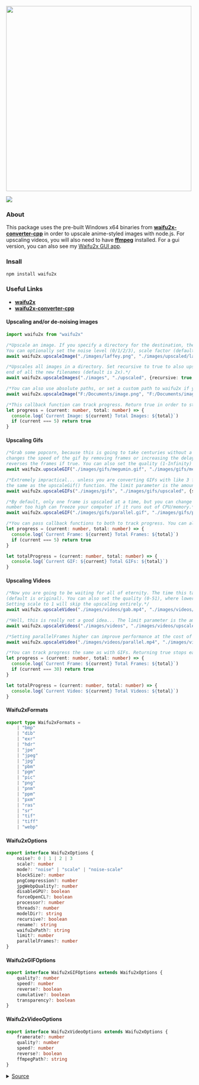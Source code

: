 <div align="left">
  <p>
    <a href="https://tenpi.github.io/waifu2x/"><img src="https://raw.githubusercontent.com/Tenpi/waifu2x/master/assets/waifu2xlogo.png" width="500" /></a>
  </p>
  <p>
    <a href="https://nodei.co/npm/waifu2x/"><img src="https://nodei.co/npm/waifu2x.png" /></a>
  </p>
</div>

### About
This package uses the pre-built Windows x64 binaries from [**waifu2x-converter-cpp**](https://github.com/DeadSix27/waifu2x-converter-cpp) in order to upscale anime-styled images with node.js. For upscaling videos, you will also need
to have [**ffmpeg**](https://ffmpeg.org/) installed. For a gui version, you can also see my [Waifu2x GUI app](https://github.com/Tenpi/Waifu2x-GUI).

### Insall
```ts
npm install waifu2x
```

### Useful Links
- [**waifu2x**](https://github.com/nagadomi/waifu2x)
- [**waifu2x-converter-cpp**](https://github.com/DeadSix27/waifu2x-converter-cpp)

#### Upscaling and/or de-noising images
```ts
import waifu2x from "waifu2x"

/*Upscale an image. If you specify a directory for the destination, the default name will be originalName2x. 
You can optionally set the noise level (0/1/2/3), scale factor (default 2.0), mode (noise/scale/noise-scale), pngCompression (0-9), and jpgWebpQuality (0-101).*/
await waifu2x.upscaleImage("./images/laffey.png", "./images/upscaled/laffey2x.png", {noise: 2, scale: 2.0})

/*Upscales all images in a directory. Set recursive to true to also upscale all images in all sub directories, or to false to only scale images in that specific folder (this is the default). The rename will be appended to the
end of all the new filenames (default is 2x).*/
await waifu2x.upscaleImages("./images", "./upscaled", {recursive: true, rename: "2x"}, progress)

/*You can also use absolute paths, or set a custom path to waifu2x if you are bundling it yourself. It must be the path to the folder that waifu2x-converter-cpp.exe is in.*/
await waifu2x.upscaleImage("F:/Documents/image.png", "F:/Documents/image2x.png", {waifu2xPath: "F:/Documents/waifu2x"})

/*This callback function can track progress. Return true in order to stop early.*/
let progress = (current: number, total: number) => {
  console.log(`Current Image: ${current} Total Images: ${total}`)
  if (current === 5) return true
}
```

#### Upscaling Gifs
```ts
/*Grab some popcorn, because this is going to take centuries without a high-end gpu. The speed parameter
changes the speed of the gif by removing frames or increasing the delay between frames. The reverse parameter
reverses the frames if true. You can also set the quality (1-Infinity) where lower is better. Setting scale to 1 skips the upscaling entirely.*/
await waifu2x.upscaleGIF("./images/gifs/megumin.gif", "./images/gifs/megumin2x.gif", {quality: 10, speed: 1.5, reverse: true}, progress)

/*Extremely impractical... unless you are converting GIFs with like 3 frames. The speed parameter is
the same as the upscaleGif() function. The limit parameter is the amount of gifs to process.*/
await waifu2x.upscaleGIFs("./images/gifs", "./images/gifs/upscaled", {speed: 1.0, limit: 10}, totalProgress, progress)

/*By default, only one frame is upscaled at a time, but you can change this with the option parallelFrames. Note that setting this
number too high can freeze your computer if it runs out of CPU/memory.*/
await waifu2x.upscaleGIF("./images/gifs/parallel.gif", "./images/gifs/parallel.gif", {parallelFrames: 3}, progress)

/*You can pass callback functions to both to track progress. You can also return true in order to stop early.*/
let progress = (current: number, total: number) => {
  console.log(`Current Frame: ${current} Total Frames: ${total}`)
  if (current === 5) return true
}

let totalProgress = (current: number, total: number) => {
  console.log(`Current GIF: ${current} Total GIFs: ${total}`)
}
```

#### Upscaling Videos
```ts
/*Now you are going to be waiting for all of eternity. The time this takes is heavily dependent on the framerate
(default is original). You can also set the quality (0-51), where lower is better, and speed (0.5-100) and reverse as with the GIF.
Setting scale to 1 will skip the upscaling entirely.*/
await waifu2x.upscaleVideo("./images/videos/gab.mp4", "./images/videos/gab2x.mp4", {framerate: 24, quality: 16, speed: 1.5}, progress)

/*Well, this is really not a good idea... The limit parameter is the amount of videos to process.*/
await waifu2x.upscaleVideos("./images/videos", "./images/videos/upscaled", {reverse: true, limit: 10}, totalProgress, progress)

/*Setting parallelFrames higher can improve performance at the cost of using more resources.*/
await waifu2x.upscaleVideo("./images/videos/parallel.mp4", "./images/videos/parallel.mp4", {parallelFrames: 3}, progress)

/*You can track progress the same as with GIFs. Returning true stops early.*/
let progress = (current: number, total: number) => {
  console.log(`Current Frame: ${current} Total Frames: ${total}`)
  if (current === 30) return true
}

let totalProgress = (current: number, total: number) => {
  console.log(`Current Video: ${current} Total Videos: ${total}`)
}
```

#### Waifu2xFormats
```ts
export type Waifu2xFormats = 
    | "bmp"
    | "dib"
    | "exr"
    | "hdr"
    | "jpe" 
    | "jpeg" 
    | "jpg" 
    | "pbm" 
    | "pgm" 
    | "pic" 
    | "png" 
    | "pnm" 
    | "ppm" 
    | "pxm" 
    | "ras" 
    | "sr" 
    | "tif" 
    | "tiff" 
    | "webp" 
```

#### Waifu2xOptions
```ts
export interface Waifu2xOptions {
    noise?: 0 | 1 | 2 | 3
    scale?: number
    mode?: "noise" | "scale" | "noise-scale"
    blockSize?: number
    pngCompression?: number
    jpgWebpQuality?: number
    disableGPU?: boolean
    forceOpenCL?: boolean
    processor?: number
    threads?: number
    modelDir?: string
    recursive?: boolean
    rename?: string
    waifu2xPath?: string
    limit?: number
    parallelFrames?: number
}
```

#### Waifu2xGIFOptions
```ts
export interface Waifu2xGIFOptions extends Waifu2xOptions {
    quality?: number
    speed?: number
    reverse?: boolean
    cumulative?: boolean
    transparency?: boolean
}
```

#### Waifu2xVideoOptions
```ts
export interface Waifu2xVideoOptions extends Waifu2xOptions {
    framerate?: number
    quality?: number
    speed?: number
    reverse?: boolean
    ffmpegPath?: string
}
```
<details>
<summary>
<a href="https://www.pixiv.net/en/artworks/73851578">Source</a>
</summary>

`laffey.jpg`

<img src="https://raw.githubusercontent.com/Tenpi/waifu2x/master/assets/laffey.jpg" />

`laffey2x.png`

<img src="https://raw.githubusercontent.com/Tenpi/waifu2x/master/assets/laffey2x.png" />

</details>